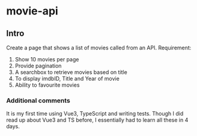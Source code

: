 # movie-api

##  Intro
Create a page that shows a list of movies called from an API.
Requirement:
1. Show 10 movies per page
2. Provide pagination
3. A searchbox to retrieve movies based on title
4. To display imdbID, Title and Year of movie
5. Ability to favourite movies

### Additional comments
It is my first time using Vue3, TypeScript and writing tests.
Though I did read up about Vue3 and TS before, I essentially had to learn all these in 4 days.
